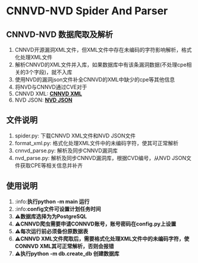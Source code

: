 # CNNVD-NVD Spider And Parser 

## CNNVD-NVD 数据爬取及解析
1. CNNVD开源漏洞XML文件，但XML文件中存在未编码的字符影响解析，格式化处理XML文件
2. 解析CNNVD的XML文件并入库，如果数据库中有该条漏洞数据(不处理cpe相关的3个字段)，就不入库
3. 使用NVD的漏洞json文件补全CNNVD的XML中缺少的cpe等其他信息
4. 将NVD与CNNVD通过CVE对于
5. CNNVD XML: **[CNNVD XML](https://www.cnnvd.org.cn/home/dataDownLoad)**
6. NVD JSON: **[NVD JSON](https://nvd.nist.gov/vuln/data-feeds)**

## 文件说明
1. spider.py: 下载CNNVD XML文件和NVD JSON文件
2. format_xml.py: 格式化处理XML文件中的未编码字符，使其可正常解析
3. cnnvd_parse.py: 解析及同步CNNVD漏洞库
4. nvd_parse.py: 解析及同步CNNVD漏洞库，根据CVD编号，从NVD JSON文件获取CPE等相关信息并补齐

## 使用说明
1. :info:**执行python -m main 运行**
2. :info:**config文件可设置计划任务时间**
3. :warning:**数据库选择为为PostgreSQL**
4. :warning:**CNNVD爬虫需要申请CONNVD账号，账号密码在config.py上设置**
5. :warning:**每次运行前必须备份原数据表**
6. :warning:**CNNVD XML文件爬取后，需要格式化处理XML文件中的未编码字符，使CONNVD XML其可正常解析，否则会报错**
7. :warning:**执行python -m db.create_db 创建数据库**
